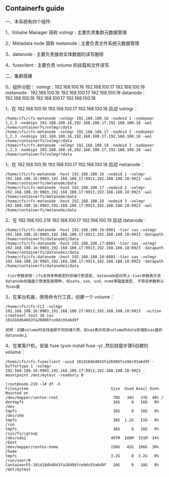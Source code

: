 ## Containerfs guide

一、本系统有四个组件: 

1、Volume Manager 简称 volmgr : 主要负责集群元数据管理

2、Metadata node 简称 metanode : 主要负责文件系统元数据管理 

3、datanode : 主要负责接收实体数据的读写删除 

4、fuseclient : 主要负责 volume 的挂载和文件读写

二、集群搭建

0、组件分配：
    volmgr   : 192.168.100.16 192.168.100.17 192.168.100.18
	metanode : 192.168.100.16 192.168.100.17 192.168.100.18
	datanode : 192.168.100.16 192.168.100.17 192.168.100.18 

1、在 192.168.100.16 192.168.100.17 192.168.100.18 启动 volmgr： 

	/home/cfs/cfs-metanode -volmgr 192.168.100.16 -nodeid 1 -nodepeer 1,2,3 -nodeips 192.168.100.16,192.168.100.17,192.168.100.18 -wal /home/containerfs/volmgr/data  
    /home/cfs/cfs-metanode -volmgr 192.168.100.17 -nodeid 2 -nodepeer 1,2,3 -nodeips 192.168.100.16,192.168.100.17,192.168.100.18 -wal /home/containerfs/volmgr/data     
    /home/cfs/cfs-metanode -volmgr 192.168.100.18 -nodeid 3 -nodepeer 1,2,3 -nodeips 192.168.100.16,192.168.100.17,192.168.100.18 -wal /home/containerfs/volmgr/data  

1、在 192.168.100.16 192.168.100.17 192.168.100.18 启动 metanode： 

	/home/cfs/cfs-metanode -host 192.168.100.16 -nodeid 1 -volmgr 192.168.100.16:9903,192.168.100.17:9913,192.168.100.18:9923 -wal /home/containerfs/metanode/data 
	/home/cfs/cfs-metanode -host 192.168.100.17 -nodeid 2 -volmgr 192.168.100.16:9903,192.168.100.17:9913,192.168.100.18:9923 -wal /home/containerfs/metanode/data 
	/home/cfs/cfs-metanode -host 192.168.100.18 -nodeid 3 -volmgr 192.168.100.16:9903,192.168.100.17:9913,192.168.100.18:9923 -wal /home/containerfs/metanode/data 

2、在 192.168.100.216 192.168.100.17 192.168.100.19 启动 datanode：

	/home/cfs/cfs-datanode -host 192.168.100.16:8801 -tier sas -volmgr 192.168.100.16:9903,192.168.100.17:9913,192.168.100.18:9923 -datapath /home/containerfs/datanode1/data
	/home/cfs/cfs-datanode -host 192.168.100.17:8801 -tier sas -volmgr 192.168.100.16:9903,192.168.100.17:9913,192.168.100.18:9923 -datapath /home/containerfs/datanode1/data
	/home/cfs/cfs-datanode -host 192.168.100.18:8801 -tier sas -volmgr 192.168.100.16:9903,192.168.100.17:9913,192.168.100.18:9923 -datapath /home/containerfs/datanode1/data

	-tier参数说明：cfs支持多种类型的存储介质混部, datanode启动带上-tier参数表示该datanode的磁盘介质类型是哪种, 如sata、sas、ssd、nvme等磁盘类型, 不带该参数默认为sas盘

3、在某台机器，使用命令行工具，创建一个 volume： 

	/home/cfs/cfs-CLI -volmgr 192.168.100.16:9903,192.168.100.17:9913,192.168.100.18:9923  -action createvol test 10 sas
	101d18db4043fa26808fce9dc93a6d9f 

	说明：创建volume时支持选择不同存储介质，如sas表示将该volume的data存储到sas盘的datanode上

4、在某客户机，安装 fuse (yum install fuse -y) ,然后挂载步骤5创建的volume：

	/home/cfs/cfs-fuseclient -uuid 101d18db4043fa26808fce9dc93a6d9f -buffertype 1 -volmgr 192.168.100.16:9903,192.168.100.17:9913,192.168.100.18:9923 -mountpoint /mnt/mytest -readonly 0

	[root@node-219 ~]# df -h
	Filesystem                                    Size  Used Avail Use% Mounted on
	/dev/mapper/centos-root                        70G   34G   37G  48% /
	devtmpfs                                       16G     0   16G   0% /dev
	tmpfs                                          16G     0   16G   0% /dev/shm
	tmpfs                                          16G  1.2G   15G   8% /run
	tmpfs                                          16G     0   16G   0% /sys/fs/cgroup
	/dev/sda1                                     497M  166M  331M  34% /boot
	/dev/mapper/centos-home                       150G   45G  106G  30% /home
	tmpfs                                         3.2G     0  3.2G   0% /run/user/0
	ContainerFS-101d18db4043fa26808fce9dc93a6d9f   10G     0   10G   0% /mnt/mytest
